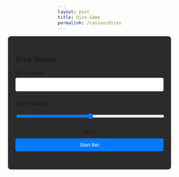 ```yaml
---
layout: post
title: Dice Game
permalink: /casino/dices
---
```

<title>Dice Game</title>
<style>
    body {
        font-family: Arial, sans-serif;
        margin: 0;
        padding: 20px;
        display: flex;
        flex-direction: column;
        align-items: center;
    }
    .container {
        max-width: 400px;
        width: 100%;
        background-color: #2b2b2b;
        padding: 20px;
        border-radius: 8px;
        box-shadow: 0 0 10px rgba(0, 0, 0, 0.1);
    }
    label {
        display: block;
        margin: 10px 0 5px;
    }
    input, button {
        width: 100%;
        padding: 10px;
        margin-bottom: 15px;
        border: 1px solid #ccc;
        border-radius: 4px;
    }
    button {
        background-color: #007bff;
        color: #fff;
        border: none;
        cursor: pointer;
    }
    button:hover {
        background-color: #0056b3;
    }
    .slider-value {
        text-align: center;
        margin-bottom: 10px;
    }
</style>

<body>
<div class="container">
    <h2>Dice Game</h2>
    <form id="betForm">
        <label for="betAmount">Bet Amount:</label>
        <input type="number" id="betAmount" name="betAmount" required min="1000">
        <label for="betProbability">Bet Probability:</label>
        <input type="range" id="betProbability" name="betProbability" min="0" max="100" value="50" step="10">
        <div class="slider-value" id="sliderValue">50%</div>
        <button type="submit">Start Bet</button>
    </form>
</div>

<script src="https://cdn.jsdelivr.net/npm/jwt-decode/build/jwt-decode.min.js"></script>
<script>
    function getCookie(name) {
        const cookies = document.cookie.split(';');
        for (let cookie of cookies) {
            const [key, value] = cookie.trim().split('=');
            if (key === name) {
                return decodeURIComponent(value);
            }
        }
        return null;
    }

    document.addEventListener('DOMContentLoaded', () => {
        const token = getCookie('jwt_java_spring');

        if (!token) {
            console.error("Token not found in cookies");
        } else {
            try {
                const decodedToken = jwt_decode(token); // Use global jwt_decode
                console.log("Decoded JWT:", decodedToken);
            } catch (err) {
                console.error('Error decoding token:', err);
            }
        }

        const betForm = document.getElementById('betForm');
        const betProbability = document.getElementById('betProbability');
        const sliderValue = document.getElementById('sliderValue');

        // Update slider display value
        betProbability.addEventListener('input', () => {
            sliderValue.textContent = `${betProbability.value}%`;
        });

        // Form submission
        betForm.addEventListener('submit', async (e) => {
            e.preventDefault();
            const betAmount = parseFloat(document.getElementById('betAmount').value);
            const probability = parseFloat(betProbability.value) / 100;

            if (!token) {
                alert('Token is missing. Please log in again.');
                return;
            }

            const betData = {
                email: "jm1021@gmail.com", // Replace with dynamic user email
                betSize: betAmount,
                winChance: probability,
            };

            try {
                const response = await fetch(`${javaURI}/api/casino/dice/calculate`, {
                    method: 'POST',
                    headers: {
                        'Content-Type': 'application/json',
                        'Authorization': `Bearer ${token}`,
                    },
                    body: JSON.stringify(betData),
                });

                if (!response.ok) {
                    throw new Error(`HTTP error! status: ${response.status}`);
                }

                const result = await response.json();
                if (result && result.balance !== undefined) {
                    alert(`CURRENT BALANCE: ${result.balance}`);
                } else {
                    alert('Unexpected response format.');
                }
            } catch (error) {
                console.error('Error during fetch:', error);
                alert('An error occurred. Please try again.');
            }
        });
    });
</script>
